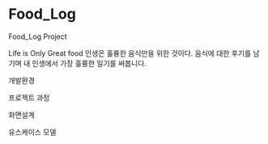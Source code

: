 # Food_Log

Food_Log Project

Life is Only Great food
인생은 훌륭한 음식만을 위한 것이다.
음식에 대한 후기를 남기며 내 인생에서 가장 훌륭한 일기를 써봅니다.


개발환경

프로젝트 과정

화면설계

유스케이스 모델
